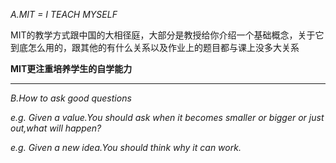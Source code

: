 *A.MIT = I TEACH MYSELF*

MIT的教学方式跟中国的大相径庭，大部分是教授给你介绍一个基础概念，关于它到底怎么用的，跟其他的有什么关系以及作业上的题目都与课上没多大关系

**MIT更注重培养学生的自学能力**

***
*B.How to ask good questions*

*e.g. Given a value.You should ask when it becomes smaller or bigger or just out,what will happen?*

*e.g. Given a new idea.You should think why it can work.*